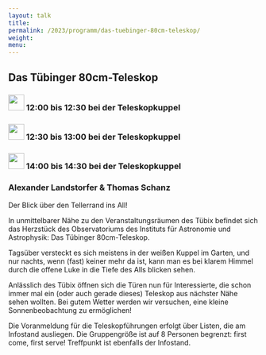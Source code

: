 ```yaml
---
layout: talk
title:
permalink: /2023/programm/das-tuebinger-80cm-teleskop/
weight:
menu:
---
```

## Das Tübinger 80cm-Teleskop

### <img height = "32" src="../../../images/talk.svg"> 12:00 bis 12:30 bei der Teleskopkuppel

### <img height = "32" src="../../../images/talk.svg"> 12:30 bis 13:00 bei der Teleskopkuppel

### <img height = "32" src="../../../images/talk.svg"> 14:00 bis 14:30 bei der Teleskopkuppel

### Alexander Landstorfer & Thomas Schanz

Der Blick über den Tellerrand ins All!

In unmittelbarer Nähe zu den Veranstaltungsräumen des Tübix befindet sich das Herzstück des Observatoriums des Instituts für Astronomie und Astrophysik: Das Tübinger 80cm-Teleskop.

Tagsüber versteckt es sich meistens in der weißen Kuppel im Garten, und nur nachts, wenn (fast) keiner mehr da ist, kann man es bei klarem Himmel durch die offene Luke in die Tiefe des Alls blicken sehen.

Anlässlich des Tübix öffnen sich die Türen nun für Interessierte, die schon immer mal ein (oder auch gerade dieses) Teleskop aus nächster Nähe sehen wollten. Bei gutem Wetter werden wir versuchen, eine kleine Sonnenbeobachtung zu ermöglichen!

Die Voranmeldung für die Teleskopführungen erfolgt über Listen, die am Infostand ausliegen. Die Gruppengröße ist auf 8 Personen begrenzt: first come, first serve! Treffpunkt ist ebenfalls der Infostand.
